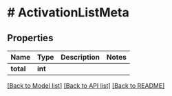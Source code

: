 # # ActivationListMeta

## Properties

Name | Type | Description | Notes
------------ | ------------- | ------------- | -------------
**total** | **int** |  |

[[Back to Model list]](../../README.md#models) [[Back to API list]](../../README.md#endpoints) [[Back to README]](../../README.md)
